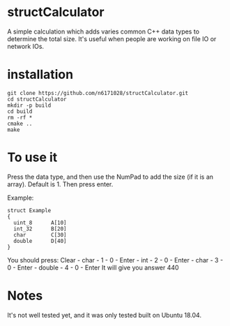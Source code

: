 # structCalculator

A simple calculation which adds varies common C++ data types to determine the total size. It's useful when people are working on file IO or network IOs.

# installation

```
git clone https://github.com/n6171028/structCalculator.git
cd structCalculator
mkdir -p build
cd build
rm -rf *
cmake ..
make

```
# To use it
Press the data type, and then use the NumPad to add the size (if it is an array). Default is 1. Then press enter.

Example:
```
struct Example
{
  uint_8      A[10]
  int_32      B[20]
  char        C[30]
  double      D[40]
}
```
You should press:
Clear - char - 1 - 0 - Enter - int - 2 - 0 - Enter - char - 3 - 0 - Enter - double - 4 - 0 - Enter
It will give you answer 440

# Notes
It's not well tested yet, and it was only tested built on Ubuntu 18.04. 

